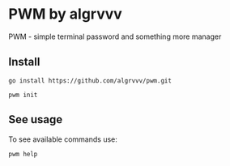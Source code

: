 # PWM by algrvvv

PWM - simple terminal password and something more manager

## Install

```shell
go install https://github.com/algrvvv/pwm.git
```

```shell
pwm init
```

## See usage

To see available commands use:
```shell
pwm help
```
